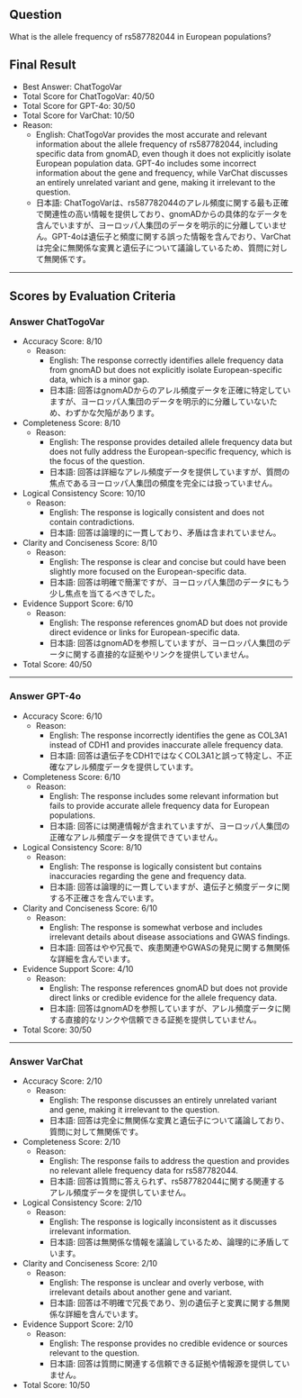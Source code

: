 ## Question

What is the allele frequency of rs587782044 in European populations?

## Final Result

- Best Answer: ChatTogoVar
- Total Score for ChatTogoVar: 40/50
- Total Score for GPT-4o: 30/50
- Total Score for VarChat: 10/50
- Reason:
  - English: ChatTogoVar provides the most accurate and relevant information about the allele frequency of rs587782044, including specific data from gnomAD, even though it does not explicitly isolate European population data. GPT-4o includes some incorrect information about the gene and frequency, while VarChat discusses an entirely unrelated variant and gene, making it irrelevant to the question.
  - 日本語: ChatTogoVarは、rs587782044のアレル頻度に関する最も正確で関連性の高い情報を提供しており、gnomADからの具体的なデータを含んでいますが、ヨーロッパ人集団のデータを明示的に分離していません。GPT-4oは遺伝子と頻度に関する誤った情報を含んでおり、VarChatは完全に無関係な変異と遺伝子について議論しているため、質問に対して無関係です。

---

## Scores by Evaluation Criteria

### Answer ChatTogoVar
- Accuracy Score: 8/10
  - Reason: 
    - English: The response correctly identifies allele frequency data from gnomAD but does not explicitly isolate European-specific data, which is a minor gap.
    - 日本語: 回答はgnomADからのアレル頻度データを正確に特定していますが、ヨーロッパ人集団のデータを明示的に分離していないため、わずかな欠陥があります。
- Completeness Score: 8/10
  - Reason: 
    - English: The response provides detailed allele frequency data but does not fully address the European-specific frequency, which is the focus of the question.
    - 日本語: 回答は詳細なアレル頻度データを提供していますが、質問の焦点であるヨーロッパ人集団の頻度を完全には扱っていません。
- Logical Consistency Score: 10/10
  - Reason: 
    - English: The response is logically consistent and does not contain contradictions.
    - 日本語: 回答は論理的に一貫しており、矛盾は含まれていません。
- Clarity and Conciseness Score: 8/10
  - Reason: 
    - English: The response is clear and concise but could have been slightly more focused on the European-specific data.
    - 日本語: 回答は明確で簡潔ですが、ヨーロッパ人集団のデータにもう少し焦点を当てるべきでした。
- Evidence Support Score: 6/10
  - Reason: 
    - English: The response references gnomAD but does not provide direct evidence or links for European-specific data.
    - 日本語: 回答はgnomADを参照していますが、ヨーロッパ人集団のデータに関する直接的な証拠やリンクを提供していません。
- Total Score: 40/50

---

### Answer GPT-4o
- Accuracy Score: 6/10
  - Reason: 
    - English: The response incorrectly identifies the gene as COL3A1 instead of CDH1 and provides inaccurate allele frequency data.
    - 日本語: 回答は遺伝子をCDH1ではなくCOL3A1と誤って特定し、不正確なアレル頻度データを提供しています。
- Completeness Score: 6/10
  - Reason: 
    - English: The response includes some relevant information but fails to provide accurate allele frequency data for European populations.
    - 日本語: 回答には関連情報が含まれていますが、ヨーロッパ人集団の正確なアレル頻度データを提供できていません。
- Logical Consistency Score: 8/10
  - Reason: 
    - English: The response is logically consistent but contains inaccuracies regarding the gene and frequency data.
    - 日本語: 回答は論理的に一貫していますが、遺伝子と頻度データに関する不正確さを含んでいます。
- Clarity and Conciseness Score: 6/10
  - Reason: 
    - English: The response is somewhat verbose and includes irrelevant details about disease associations and GWAS findings.
    - 日本語: 回答はやや冗長で、疾患関連やGWASの発見に関する無関係な詳細を含んでいます。
- Evidence Support Score: 4/10
  - Reason: 
    - English: The response references gnomAD but does not provide direct links or credible evidence for the allele frequency data.
    - 日本語: 回答はgnomADを参照していますが、アレル頻度データに関する直接的なリンクや信頼できる証拠を提供していません。
- Total Score: 30/50

---

### Answer VarChat
- Accuracy Score: 2/10
  - Reason: 
    - English: The response discusses an entirely unrelated variant and gene, making it irrelevant to the question.
    - 日本語: 回答は完全に無関係な変異と遺伝子について議論しており、質問に対して無関係です。
- Completeness Score: 2/10
  - Reason: 
    - English: The response fails to address the question and provides no relevant allele frequency data for rs587782044.
    - 日本語: 回答は質問に答えられず、rs587782044に関する関連するアレル頻度データを提供していません。
- Logical Consistency Score: 2/10
  - Reason: 
    - English: The response is logically inconsistent as it discusses irrelevant information.
    - 日本語: 回答は無関係な情報を議論しているため、論理的に矛盾しています。
- Clarity and Conciseness Score: 2/10
  - Reason: 
    - English: The response is unclear and overly verbose, with irrelevant details about another gene and variant.
    - 日本語: 回答は不明確で冗長であり、別の遺伝子と変異に関する無関係な詳細を含んでいます。
- Evidence Support Score: 2/10
  - Reason: 
    - English: The response provides no credible evidence or sources relevant to the question.
    - 日本語: 回答は質問に関連する信頼できる証拠や情報源を提供していません。
- Total Score: 10/50